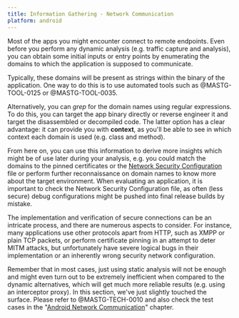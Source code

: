 ```yaml
---
title: Information Gathering - Network Communication
platform: android
---
```


Most of the apps you might encounter connect to remote endpoints. Even before you perform any dynamic analysis (e.g. traffic capture and analysis), you can obtain some initial inputs or entry points by enumerating the domains to which the application is supposed to communicate.

Typically, these domains will be present as strings within the binary of the application. One way to do this is to use automated tools such as @MASTG-TOOL-0125 or @MASTG-TOOL-0035.

Alternatively, you can _grep_ for the domain names using regular expressions. To do this, you can target the app binary directly or reverse engineer it and target the disassembled or decompiled code. The latter option has a clear advantage: it can provide you with **context**, as you'll be able to see in which context each domain is used (e.g. class and method).

From here on, you can use this information to derive more insights which might be of use later during your analysis, e.g. you could match the domains to the pinned certificates or the [Network Security Configuration](../../Document/0x05g-Testing-Network-Communication.md#android-network-security-configuration) file or perform further reconnaissance on domain names to know more about the target environment. When evaluating an application, it is important to check the Network Security Configuration file, as often (less secure) debug configurations might be pushed into final release builds by mistake.

The implementation and verification of secure connections can be an intricate process, and there are numerous aspects to consider. For instance, many applications use other protocols apart from HTTP, such as XMPP or plain TCP packets, or perform certificate pinning in an attempt to deter MITM attacks, but unfortunately have severe logical bugs in their implementation or an inherently wrong security network configuration.

Remember that in most cases, just using static analysis will not be enough and might even turn out to be extremely inefficient when compared to the dynamic alternatives, which will get much more reliable results (e.g. using an interceptor proxy). In this section, we've just slightly touched the surface. Please refer to @MASTG-TECH-0010 and also check the test cases in the "[Android Network Communication](../../Document/0x05g-Testing-Network-Communication.md)" chapter.
